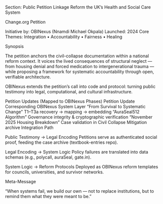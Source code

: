 Section: Public Petition Linkage
Reform the UK’s Health and Social Care System

Change.org Petition

Initiative by: OBINexus (Nnamdi Michael Okpala)
Launched: 2024
Core Themes: Integration • Accountability • Fairness • Healing

Synopsis

The petition anchors the civil-collapse documentation within a national reform context. It voices the lived consequences of structural neglect — from housing denial and forced medication to intergenerational trauma — while proposing a framework for systematic accountability through open, verifiable architecture.

OBINexus extends the petition’s call into code and protocol: turning public testimony into legal, computational, and cultural infrastructure.

Petition Updates (Mapped to OBINexus Phases)
Petition Update	Corresponding OBINexus System Layer
“From Survival to Systematic Change”	T1–T3a recovery → mapping → embedding
“AuraSeal512 Algorithm”	Governance integrity & cryptographic verification
“November 2025 Housing Breakdown”	Case validation in Civil Collapse Mitigation archive
Integration Path

Public Testimony → Legal Encoding
Petitions serve as authenticated social proof, feeding the case archive (textbook-entries repo).

Legal Encoding → System Logic
Policy failures are translated into data schemas (e.g., polycall, auraSeal, gate.in).

System Logic → Reform Protocols
Deployed as OBINexus reform templates for councils, universities, and survivor networks.

Meta-Message

“When systems fail, we build our own — not to replace institutions, but to remind them what they were meant to be.”